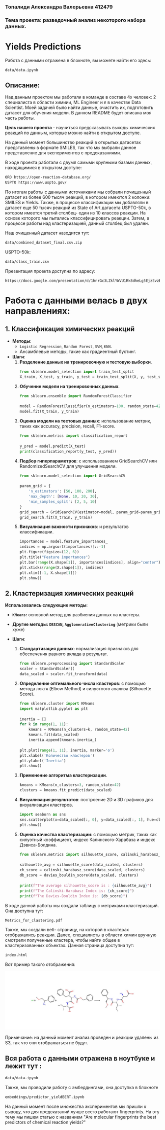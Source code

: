 ### Топалиди Александра Валерьевна 412479

### Тема проекта: разведочный анализ некоторого набора данных.

# Yields Predictions

Работа с данными отражена в блокноте, вы можете найти его здесь: 

```sh
data/data.ipynb
```

## Описание:

Над данным проектом мы работали в команде в составе 4х человек: 2 специалиста в области химиии, ML Engineer и я в качестве Data Scientist. Моей задачей было найти данные, очистить их, подготовить датасет для обучения модели. В данном README будет описана моя часть работы. 

**Цель нашего проекта** - научиться предсказывать выходы химических реакций по данным, которые можно найти в открытом доступе. 

На данный момент большинство реакций в открытых датасетах представлены в формате SMILES, так что мы выбрали данное представление для экспериментов с предсказаниями. 

В ходе проекта работали с двумя самыми крупными базами данных, находящимися в открытом доступе: 

```sh
ORD https://open-reaction-database.org/
USPTO https://www.uspto.gov/ 
```

По итогам работы с данными источниками мы собрали почищенный датасет из более 600 тысяч реакций, в котором имеются 2 колонки: SMILES и Yields.
Также, в процессе классификации мы добавляли в датасет еще 50 тысяч реакций из State of Art датасета USPTO-50k, в котором имеется третий столбец- один из 10 классов реакции. На основе которого мы пытались классифицировать реакции. Затем, в процессе работы над кластеризацией, данный столбец был удален. 

Наш очищенный датасет назодится тут:

```sh
data/combined_dataset_final.csv.zip
```

USPTO-50k:

```sh
data/class_train.csv
```

Презентация проекта доступна по адресу:

```sh
https://docs.google.com/presentation/d/1hnrGc3LZklYWVU1Rk8dheLg5EjzEvzBb6xPYzr5gzUo/edit?usp=sharing
```

# Работа с данными велась в двух направлениях:

## 1. **Классификация химических реакций**

- **Методы**:
    - `Logistic Regression`, `Random Forest`, `SVM`, `KNN`.
     - Ансамблевые методы, такие как градиентный бустинг.
- **Шаги**:
    1. **Разделение данных на тренировочную и тестовую выборки**.
        ```python
        from sklearn.model_selection import train_test_split
        X_train, X_test, y_train, y_test = train_test_split(X, y, test_size=0.3, random_state=42)
        ```
    2. **Обучение модели на тренировочных данных**.
        ```python
        from sklearn.ensemble import RandomForestClassifier
            
        model = RandomForestClassifier(n_estimators=100, random_state=42)
        model.fit(X_train, y_train)
        ```
    3. **Оценка модели на тестовых данных**: использование метрик, таких как accuracy, precision, recall, F1-score.
        ```python
        from sklearn.metrics import classification_report
            
        y_pred = model.predict(X_test)
        print(classification_report(y_test, y_pred))
        ```
    4. **Подбор гиперпараметров**: с использованием GridSearchCV или RandomizedSearchCV для улучшения модели.
        ```python
        from sklearn.model_selection import GridSearchCV
            
        param_grid = {
            'n_estimators': [50, 100, 200],
            'max_depth': [None, 10, 20, 30],
            'min_samples_split': [2, 5, 10]
        }
        grid_search = GridSearchCV(estimator=model, param_grid=param_grid, cv=5, n_jobs=-1, verbose=2)
        grid_search.fit(X_train, y_train)
        ```
    5. **Визуализация важности признаков**: и результатов классификации.
        ```python
        importances = model.feature_importances_
        indices = np.argsort(importances)[::-1]
        plt.figure(figsize=(12, 6))
        plt.title("Feature importances")
        plt.bar(range(X.shape[1]), importances[indices], align="center")
        plt.xticks(range(X.shape[1]), indices)
        plt.xlim([-1, X.shape[1]])
        plt.show()
        ```

## 2. **Кластеризация химических реакций**

 **Использовались следующие методы**:
- **`KMeans`:** основной метод для разбиения данных на кластеры.
- **Другие методы: `DBSCAN`, `AgglomerativeClustering`** (метрики были хуже)

- **Шаги**:
    1. **Стандартизация данных**: нормализация признаков для обеспечения равного вклада в результат.
        ```python
        from sklearn.preprocessing import StandardScaler
        scaler = StandardScaler()
        data_scaled = scaler.fit_transform(data)
        ```
    2. **Определение оптимального числа кластеров**: с помощью метода локтя (Elbow Method) и силуэтного анализа (Silhouette Score).
        ```python
        from sklearn.cluster import KMeans
        import matplotlib.pyplot as plt
            
        inertia = []
        for k in range(1, 11):
            kmeans = KMeans(n_clusters=k, random_state=42)
            kmeans.fit(data_scaled)
            inertia.append(kmeans.inertia_)
            
        plt.plot(range(1, 11), inertia, marker='o')
        plt.xlabel('Количество кластеров')
        plt.ylabel('Inertia')
        plt.show()
        ```
    3. **Применение алгоритма кластеризации**.
        ```python
        kmeans = KMeans(n_clusters=3, random_state=42)
        clusters = kmeans.fit_predict(data_scaled)
        ```
    4. **Визуализация результатов**: построение 2D и 3D графиков для визуализации кластеров.
         ```python
        import seaborn as sns
        sns.scatterplot(x=data_scaled[:, 0], y=data_scaled[:, 1], hue=clusters, palette='viridis')
        plt.show()
        ```
    5. **Оценка качества кластеризации**: с помощью метрик, таких как силуэтный коэффициент, индекс Калинского-Харабаза и индекс Дэвиса-Болдина.
        ```python
        from sklearn.metrics import silhouette_score, calinski_harabasz_score, davies_bouldin_score
            
        silhouette_avg = silhouette_score(data_scaled, clusters)
        ch_score = calinski_harabasz_score(data_scaled, clusters)
        db_score = davies_bouldin_score(data_scaled, clusters)
            
        print(f"The average silhouette_score is : {silhouette_avg}")
        print(f"The Calinski-Harabasz Index is: {ch_score}")
        print(f"The Davies-Bouldin Index is: {db_score}")
        ```

В ходе данной работы мы создали таблицу с метриками кластеризаций. Она доступна тут:

```sh
Metrics_for_clastering.pdf
```

Также, мы создали веб- страницу, на которой в кластерах отображались реакции. Далее, специалисты в области химии вручную смотрели полученные кластера, чтобы найти общее в кластеризованных объектах. Данная страница доступна тут:

```sh
index.html
```
Вот пример такого отображения: 

![Пример отображения на странице:](images/example.jpg)

Примечание: на данный момент анализ проведен и реакции удалены из S3, так что они отображаться не будут.

## Вся работа с данными отражена в ноутбуке и лежит тут :

```sh
data/data.ipynb
```

Также, мы проводили работу с эмбеддингами, она доступка в блокноте

```sh
embeddings/predictor_yieldBERT.ipynb
```
На данный момент после множества экспериментов мы пришли к выводу, что для предсказаний лучше всего работают fingerprints. На эту тему мы пишем статью с названием "Are molecular fingerprints the best predictors of chemical reaction yields?"
